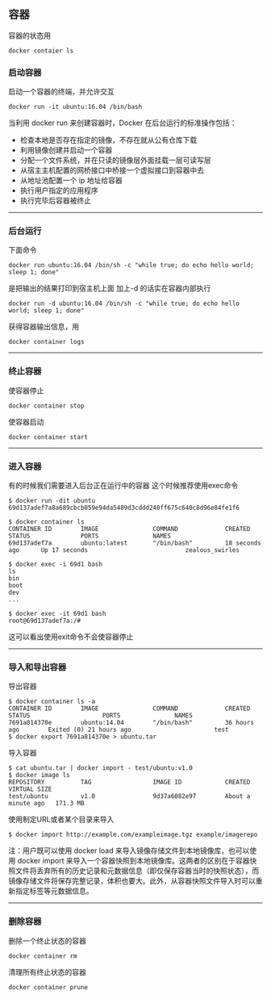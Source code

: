 ## 容器
容器的状态用
```
docker contaier ls
```

### 启动容器

启动一个容器的终端，并允许交互
```
docker run -it ubuntu:16.04 /bin/bash
```

当利用 docker run 来创建容器时，Docker 在后台运行的标准操作包括：

* 检查本地是否存在指定的镜像，不存在就从公有仓库下载
* 利用镜像创建并启动一个容器
* 分配一个文件系统，并在只读的镜像层外面挂载一层可读写层
* 从宿主主机配置的网桥接口中桥接一个虚拟接口到容器中去
* 从地址池配置一个 ip 地址给容器
* 执行用户指定的应用程序
* 执行完毕后容器被终止

***
### 后台运行
下面命令
```
docker run ubuntu:16.04 /bin/sh -c "while true; do echo hello world; sleep 1; done"
```
是把输出的结果打印到宿主机上面
加上-d 的话实在容器内部执行

```
docker run -d ubuntu:16.04 /bin/sh -c "while true; do echo hello world; sleep 1; done"
```
获得容器输出信息，用
```
docker container logs
```

***

### 终止容器
使容器停止
```
docker container stop
```
使容器启动
```
docker container start
```
***

### 进入容器
有的时候我们需要进入后台正在运行中的容器
这个时候推荐使用exec命令
```
$ docker run -dit ubuntu
69d137adef7a8a689cbcb059e94da5489d3cddd240ff675c640c8d96e84fe1f6

$ docker container ls
CONTAINER ID        IMAGE               COMMAND             CREATED             STATUS              PORTS               NAMES
69d137adef7a        ubuntu:latest       "/bin/bash"         18 seconds ago      Up 17 seconds                           zealous_swirles

$ docker exec -i 69d1 bash
ls
bin
boot
dev
...

$ docker exec -it 69d1 bash
root@69d137adef7a:/#
```
这可以看出使用exit命令不会使容器停止

***

### 导入和导出容器
导出容器
```
$ docker container ls -a
CONTAINER ID        IMAGE               COMMAND             CREATED             STATUS                    PORTS               NAMES
7691a814370e        ubuntu:14.04        "/bin/bash"         36 hours ago        Exited (0) 21 hours ago                       test
$ docker export 7691a814370e > ubuntu.tar
```
导入容器
```
$ cat ubuntu.tar | docker import - test/ubuntu:v1.0
$ docker image ls
REPOSITORY          TAG                 IMAGE ID            CREATED              VIRTUAL SIZE
test/ubuntu         v1.0                9d37a6082e97        About a minute ago   171.3 MB
```
使用制定URL或者某个目录来导入
```
$ docker import http://example.com/exampleimage.tgz example/imagerepo
```
注：用户既可以使用 docker load 来导入镜像存储文件到本地镜像库，也可以使用 docker import 来导入一个容器快照到本地镜像库。这两者的区别在于容器快照文件将丢弃所有的历史记录和元数据信息（即仅保存容器当时的快照状态），而镜像存储文件将保存完整记录，体积也要大。此外，从容器快照文件导入时可以重新指定标签等元数据信息。
***

### 删除容器
删除一个终止状态的容器
```
docker container rm
```
清理所有终止状态的容器
```
docker container prune
```
